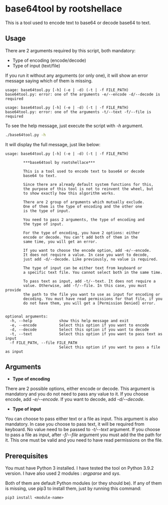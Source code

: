 # base64tool by rootshellace

This is a tool used to encode text to base64 or decode base64 to text.

## Usage

There are 2 arguments required by this script, both mandatory:

- Type of encoding (encode/decode)
- Type of input (text/file)

If you run it without any arguments (or only one), it will show an error message saying which of them is missing.

```
usage: base64tool.py [-h] (-e | -d) (-t | -f FILE_PATH)
base64tool.py: error: one of the arguments -e/--encode -d/--decode is required
```
```
usage: base64tool.py [-h] (-e | -d) (-t | -f FILE_PATH)
base64tool.py: error: one of the arguments -t/--text -f/--file is required
```

To see the help message, just execute the script with *-h* argument.
```bash
./base64tool.py -h
```
It will display the full message, just like below:
```
usage: base64tool.py [-h] (-e | -d) (-t | -f FILE_PATH)

        ***base64tool by rootshellace***

        This is a tool used to encode text to base64 or decode
        base64 to text.

        Since there are already default system functions for this,
        the purpose of this tool is not to reinvent the wheel, but
        to show exactly how this algorithm works.
            
        There are 2 group of arguments which mutually exclude.
        One of them is the type of encoding and the other one
        is the type of input.

        You need to pass 2 arguments, the type of encoding and 
        the type of input.

        For the type of encoding, you have 2 options: either
        encode or decode. You can't add both of them in the 
        same time, you will get an error.

        If you want to choose the encode option, add -e/--encode.
        It does not require a value. In case you want to decode,
        just add -d/--decode. Like previously, no value is required.

        The type of input can be either text from keyboard or
        a specific text file. You cannot select both in the same time.

        To pass text as input, add -t/--text. It does not require a
        value. Otherwise, add -f/--file. In this case, you must provide
        the path to the file you want to use as input for encoding or
        decoding. You must have read permissions for that file, if you
        do not have them, you will get a [Permission Denied] error.
        

optional arguments:
  -h, --help            show this help message and exit
  -e, --encode          Select this option if you want to encode
  -d, --decode          Select this option if you want to decode
  -t, --text            Select this option if you want to pass text as input
  -f FILE_PATH, --file FILE_PATH
                        Select this option if you want to pass a file as input
```
## Arguments

* **Type of encoding**

There are 2 possible options, either encode or decode. This argument is mandatory and you do not need to pass any value to it. If you choose encode, add *-e/--encode*. If you want to decode, add *-d/--decode*.

* **Type of input**

You can choose to pass either text or a file as input. This argument is also mandatory. In case you choose to pass text, it will be required from keyboard. No value need to be passed to *-t/--text* argument. If you choose to pass a file as input, after *-f/--file* argument you must add the the path for it. This one must be valid and you need to have read permissions on the file.

## Prerequisites

You must have Python 3 installed. I have tested the tool on Python 3.9.2 version. 
I have also used 2 modules : *argparse* and *sys*.

Both of them are default Python modules (or they should be). If any of them is missing, use pip3 to install them, just by running this command:

```
pip3 install <module-name>
```
